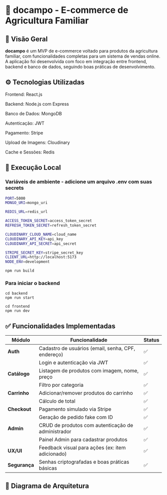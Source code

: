 # 🌿 docampo - E-commerce de Agricultura Familiar

## 🛒 Visão Geral

**docampo** é um MVP de e-commerce voltado para produtos da agricultura familiar, com funcionalidades completas para um sistema de vendas online. A aplicação foi desenvolvida com foco em integração entre frontend, backend e banco de dados, seguindo boas práticas de desenvolvimento.

## ⚙️ Tecnologias Utilizadas
Frontend: React.js

Backend: Node.js com Express

Banco de Dados: MongoDB

Autenticação: JWT

Pagamento: Stripe

Upload de Imagens: Cloudinary

Cache e Sessões: Redis

## 🚀 Execução Local

### Variáveis de ambiente - adicione um arquivo .env com suas secrets

```bash
PORT=5000
MONGO_URI=mongo_uri

REDIS_URL=redis_url

ACCESS_TOKEN_SECRET=access_token_secret
REFRESH_TOKEN_SECRET=refresh_token_secret

CLOUDINARY_CLOUD_NAME=cloud_name
CLOUDINARY_API_KEY=api_key
CLOUDINARY_API_SECRET=api_secret

STRIPE_SECRET_KEY=stripe_secret_key
CLIENT_URL=http://localhost:5173
NODE_ENV=development
```


```shell
npm run build
```

### Para iniciar o backend

```shell
cd backend
npm run start
```

```shell
cd frontend
npm run dev
```

## ✅ Funcionalidades Implementadas

| Módulo     | Funcionalidade                                             | Status |
|------------|------------------------------------------------------------|--------|
| **Auth**   | Cadastro de usuários (email, senha, CPF, endereço)         | ✅     |
|            | Login e autenticação via JWT                               | ✅     |
| **Catálogo** | Listagem de produtos com imagem, nome, preço             | ✅     |
|            | Filtro por categoria                                       | ✅     |
| **Carrinho** | Adicionar/remover produtos do carrinho                   | ✅     |
|            | Cálculo de total                                           | ✅     |
| **Checkout** | Pagamento simulado via Stripe                            | ✅     |
|            | Geração de pedido fake com ID                              | ✅     |
| **Admin**  | CRUD de produtos com autenticação de administrador         | ✅     |
|            | Painel Admin para cadastrar produtos                       | ✅     |
| **UX/UI**  | Feedback visual para ações (ex: item adicionado)           | ✅     |
| **Segurança** | Senhas criptografadas e boas práticas básicas           | ✅     |


## 🧱 Diagrama de Arquitetura

